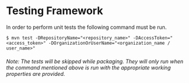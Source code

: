 # Testing Framework

In order to perform unit tests the following command must be run.

```
$ mvn test -DRepositoryName="<repository_name>" -DAccessToken="<access_token>" -DOrganizationOrUserName="<organization_name / user_name>"
```

###### Note: The tests will be skipped while packaging. They will only run when the command mentioned above is run with the appropriate working properties are provided.